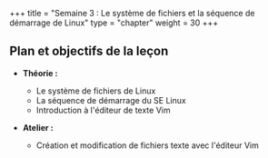 +++
title = "Semaine 3 : Le système de fichiers et la séquence de démarrage de Linux"
type = "chapter"
weight = 30
+++

## Plan et objectifs de la leçon

- **Théorie :**
  - Le système de fichiers de Linux
  - La séquence de démarrage du SE Linux
  - Introduction à l'éditeur de texte Vim


- **Atelier :**
  - Création et modification de fichiers texte avec l'éditeur Vim